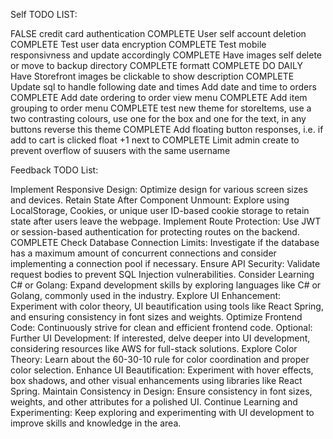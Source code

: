 Self TODO LIST:

FALSE credit card authentication COMPLETE
User self account deletion COMPLETE
Test user data encryption COMPLETE
Test mobile responsivness and update accordingly COMPLETE
Have images self delete or move to backup directory COMPLETE
formatt COMPLETE DO DAILY
Have Storefront images be clickable to show description COMPLETE
Update sql to handle following date and times
Add date and time to orders COMPLETE
Add date ordering to order view menu COMPLETE
Add item grouping to order menu COMPLETE
test new theme for storeItems, use a two contrasting colours, use one for the box and one for the text, in any buttons reverse this theme COMPLETE
Add floating button responses, i.e. if add to cart is clicked float +1 next to COMPLETE
Limit admin create to prevent overflow of suusers with the same username

Feedback TODO List:

Implement Responsive Design: Optimize design for various screen sizes and devices.
Retain State After Component Unmount: Explore using LocalStorage, Cookies, or unique user ID-based cookie storage to retain state after users leave the webpage.
Implement Route Protection: Use JWT or session-based authentication for protecting routes on the backend. COMPLETE
Check Database Connection Limits: Investigate if the database has a maximum amount of concurrent connections and consider implementing a connection pool if necessary.
Ensure API Security: Validate request bodies to prevent SQL Injection vulnerabilities.
Consider Learning C# or Golang: Expand development skills by exploring languages like C# or Golang, commonly used in the industry.
Explore UI Enhancement: Experiment with color theory, UI beautification using tools like React Spring, and ensuring consistency in font sizes and weights.
Optimize Frontend Code: Continuously strive for clean and efficient frontend code.
Optional: Further UI Development: If interested, delve deeper into UI development, considering resources like AWS for full-stack solutions.
Explore Color Theory: Learn about the 60-30-10 rule for color coordination and proper color selection.
Enhance UI Beautification: Experiment with hover effects, box shadows, and other visual enhancements using libraries like React Spring.
Maintain Consistency in Design: Ensure consistency in font sizes, weights, and other attributes for a polished UI.
Continue Learning and Experimenting: Keep exploring and experimenting with UI development to improve skills and knowledge in the area.